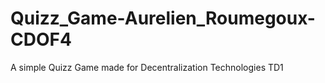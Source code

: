# Quizz_Game-Aurelien_Roumegoux-CDOF4
A simple Quizz Game made for Decentralization Technologies TD1
